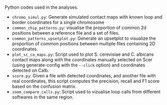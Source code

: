 Python codes used in the analyses.

* `chromo_simul.py`: Generate simulated contact maps with known loop and border coordinates for a single chromosome
* `common_chip_patterns.py`: visualise the proportion of common 2d positions between a reference file and a set of files.
* `common_patterns_upsetplot.py`: Generate an upsetplot to visualize the proportion of common positions between multiple files containing 2D coordinates.
* `plot_sc_ca_maps.py`: Script used to plot S. cerevisiae and C. albicans contact maps along with the coordinates manually selected on Scer (using generate-config with the `--click` option) and coordinates detected on Calb.
* `score.py`: Given a file with detected coordinates, and another file with real coordinates, this script computes the precision, recall and F1 score based on the confusion matrix.
* `zoom_compare_calls.py`: Script used to vizualise loop calls from different softwares in the same region. 
